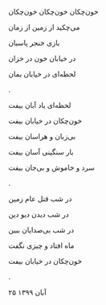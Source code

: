 <!--
.. title: خون‌چکان
.. slug: khoonchekan
.. date: 2020-11-17 08:32:50 UTC
.. tags: غزل‌واره 
.. category: 
.. link: 
.. description: 
.. type: text
-->


خون‌چکان خون‌چکان خون‌چکان

می‌چکید از زمین از زمان

بازی خنجر پاسبان

در خیابان خون در خزان

لحظه‌ای در خیابان بمان

.


لحظه‌ای یاد آبان بیفت

خون‌چکان در خیابان بیفت

بی‌زبان و هراسان بیفت

بار سنگینی آسان بیفت

سرد و خاموش و بی‌جان بیفت

.



در شب قتل عام زمین

در شب دیدن دیو دین

در شب بی‌صدایان ببین

ماه افتاد و چیزی نگفت

خون‌چکان در خیابان بیفت

.

۲۵ آبان ۱۳۹۹
